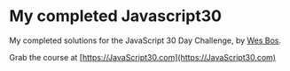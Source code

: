 # My completed Javascript30

My completed solutions for the JavaScript 30 Day Challenge, by [Wes Bos](http://wesbos.com/).

Grab the course at [https://JavaScript30.com](https://JavaScript30.com)
